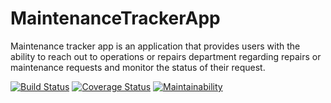 # MaintenanceTrackerApp
Maintenance tracker app is an application that provides users with the ability to reach out to operations or repairs department regarding repairs or maintenance requests and monitor the status of their request.


[![Build Status](https://travis-ci.org/gloriaodipo/MaintenanceTrackerApp.svg?branch=APIs)](https://travis-ci.org/gloriaodipo/MaintenanceTrackerApp)  [![Coverage Status](https://coveralls.io/repos/github/gloriaodipo/MaintenanceTrackerApp/badge.svg?branch=APIs)](https://coveralls.io/github/gloriaodipo/MaintenanceTrackerApp?branch=APIs)  [![Maintainability](https://api.codeclimate.com/v1/badges/73a46929b8465d827d63/maintainability)](https://codeclimate.com/github/gloriaodipo/MaintenanceTrackerApp/maintainability)

